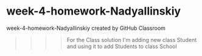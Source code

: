 # week-4-homework-NadyaIlinskiy
week-4-homework-NadyaIlinskiy created by GitHub Classroom

>> >> For the Class solution I'm adding new class Student and using it to add Students to class School 
